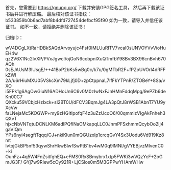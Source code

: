 首先，您需要到 https://gnupg.org/ 下载并安装GPG签名工具， 然后再下载该证书后并进行解压缩。 最后核对该证书指纹： b533859b0b6ad7abf8b4dfd727454defbcf95f90 如为一致，请导入并信任该证书。 如不一致，请拒绝并删除该证书！

归档ID：

wV4DCgLXtRaHDBkSAQdArvoyujc4Fsf0IMLUuRITV7vcaI0sUNVOYVvVioHuEH4w qz2V6X1Nc2lvXP/PVxJgwcI/ojGoN6cobpnIXuQTmfbY98Bv3BX96cnBvh670AQh 0sEJAUsM3IUsgE/++41BoP2bKs5wBg0c/k7u/0gMTbR2F+fPZoUVOrl4dRFFkZWl 2A/u6rHiuMXU05VSkcXm79kLjfj0D+zpCtppnaL7IfFkYTPnR/ZTOBeY+8Sa/vXO i5FPk1g6AgOwGiuN16ADHoUn6C6v0M0zIwNxFJnHMnFddqMpg/9ePZb6deKn00C7 QXcku59VCbjcHzIxck+sI2BT0U/dFCV3BqmJg4LA3pQtJ8rWSB1AbnT7YU9yXcVw faLNejaMc5KOGWP+my9zHGItIpofqF4z3uZzUcoO6/00qmmizVIgAkFnheh3QXvT hjxcNbVNTqtuDCNLKM6adIPQflNaOMkapqLLC0JnmPFSxhmmQcybOo2Ij4gaVIQm YPs6nyi4segftTqqq/CJ+nkiKlun0mQGUzxIp1crcqGvY4Sx3Uodu6Vd919Kz8mt IvtojGkBP5nf53qywShrHkwBlwfSwPtB1bv4wM0q9lMNI/gVYEBjvzMIvenC0+ki OunFz+4q5W4FnZsitfghEQ+eFMS0RxSBmybrx1xtp5FWKi3wVQzYcF+2bGmJG3F/ GYj7w9RIew5cOy921R+LjCSlos0m5M3GPPwYHAmWHw
